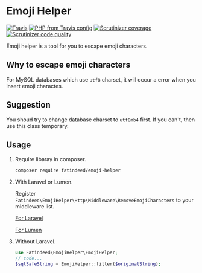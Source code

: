 # Emoji Helper

[![Travis][ico-travis-build]][link-travis]
[![PHP from Travis config][ico-php-v]](https://php.net/)
[![Scrutinizer coverage][ico-scrutinizer-coverage]][link-scrutinizer]
[![Scrutinizer code quality][ico-scrutinizer-quality]][link-scrutinizer]

Emoji helper is a tool for you to escape emoji characters.

## Why to escape emoji characters

For MySQL databases which use `utf8` charset, it will occur a error when you insert emoji charactes.

## Suggestion

You shoud try to change database charset to `utf8mb4` first. If you can't, then use this class temporary.

## Usage

1.  Require libaray in composer.

    ```sh
    composer require fatindeed/emoji-helper
    ```

2.  With Laravel or Lumen.

    Register `Fatindeed\EmojiHelper\Http\Middleware\RemoveEmojiCharacters` to your middleware list.

    [For Laravel](https://laravel.com/docs/6.x/middleware#global-middleware)

    [For Lumen](https://lumen.laravel.com/docs/6.x/middleware#global-middleware)

3.  Without Laravel.

    ```php
    use Fatindeed\EmojiHelper\EmojiHelper;
    // code...
    $sqlSafeString = EmojiHelper::filter($originalString);
    ```

[ico-travis-build]: https://img.shields.io/travis/fatindeed/emoji-helper.svg
[ico-php-v]: https://img.shields.io/travis/php-v/fatindeed/emoji-helper.svg
[ico-scrutinizer-build]: https://img.shields.io/scrutinizer/build/g/fatindeed/emoji-helper.svg
[ico-scrutinizer-coverage]: https://img.shields.io/scrutinizer/coverage/g/fatindeed/emoji-helper.svg
[ico-scrutinizer-quality]: https://img.shields.io/scrutinizer/quality/g/fatindeed/emoji-helper.svg

[link-travis]: https://travis-ci.org/fatindeed/emoji-helper
[link-scrutinizer]: https://scrutinizer-ci.com/g/fatindeed/emoji-helper
[link-author]: https://github.com/fatindeed